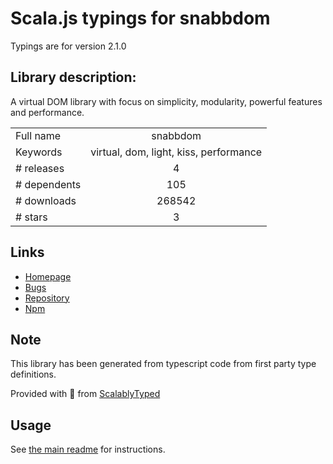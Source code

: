 
# Scala.js typings for snabbdom

Typings are for version 2.1.0

## Library description:
A virtual DOM library with focus on simplicity, modularity, powerful features and performance.

|                    |                 |
| ------------------ | :-------------: |
| Full name          | snabbdom |
| Keywords           | virtual, dom, light, kiss, performance |
| # releases         | 4 |
| # dependents       | 105 |
| # downloads        | 268542 |
| # stars            | 3 |

## Links
- [Homepage](https://github.com/paldepind/snabbdom#readme)
- [Bugs](https://github.com/paldepind/snabbdom/issues)
- [Repository](https://github.com/paldepind/snabbdom)
- [Npm](https://www.npmjs.com/package/snabbdom)
    


## Note
This library has been generated from typescript code from first party type definitions.

Provided with :purple_heart: from [ScalablyTyped](https://github.com/oyvindberg/ScalablyTyped)

## Usage
See [the main readme](../../readme.md) for instructions.


